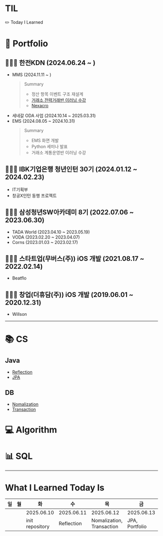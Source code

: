 # TIL

✏️ Today I Learned

# 💌 Portfolio

## 👩🏻‍💻 한전KDN (2024.06.24 ~ )

- MMS (2024.11.11 ~ )
  > Summary
  >
  > - 정산 항목 이벤트 구조 재설계
  > - [거래소 전력거래반 이러닝 수강](./1.%20Portfolio/1.%20KDN/KPX-e-learning.md)
  > - [Nexacro](./1.%20Portfolio/1.%20KDN/Nexacro.md)
- 세네갈 ODA 사업 (2024.10.14 ~ 2025.03.31)
- EMS (2024.08.05 ~ 2024.10.31)
  > Summary
  >
  > - EMS 화면 개발
  > - Python 세미나 발표
  > - 거래소 계통운영반 이러닝 수강

## 👩🏻‍💻 IBK기업은행 청년인턴 30기 (2024.01.12 ~ 2024.02.23)

- IT기획부
- 창공X인턴 동행 프로젝트

## 👩🏻‍💻 삼성청년SW아카데미 8기 (2022.07.06 ~ 2023.06.30)

- TADA World (2023.04.10 ~ 2023.05.19)
- VODA (2023.02.20 ~ 2023.04.07)
- Corns (2023.01.03 ~ 2023.02.17)

## 👩🏻‍💻 스타트업(무버스(주)) iOS 개발 (2021.08.17 ~ 2022.02.14)

- Beatflo

## 👩🏻‍💻 창업(더휴담(주)) iOS 개발 (2019.06.01 ~ 2020.12.31)

- Willson

---

# 📚 CS

## Java

- [Reflection](./2.%20CS/1.%20Java/1.%20Reflection.md)
- [JPA](2.%20CS/1.%20Java/JPA.md)

## DB

- [Nomalization](./2.%20CS/5.%20Database/1.%20Nomalization.md)
- [Transaction](./2.%20CS/5.%20Database/2.%20Transaction.md)

# 💻 Algorithm

# 📊 SQL

---

# What I Learned Today Is

| 일  | 월  | 화              | 수         | 목                        | 금             | 토         |
| --- | --- | --------------- | ---------- | ------------------------- | -------------- | ---------- |
|     |     | 2025.06.10      | 2025.06.11 | 2025.06.12                | 2025.06.13     | 2025.06.14 |
|     |     | init repository | Reflection | Nomalization, Transaction | JPA, Portfolio |            |
